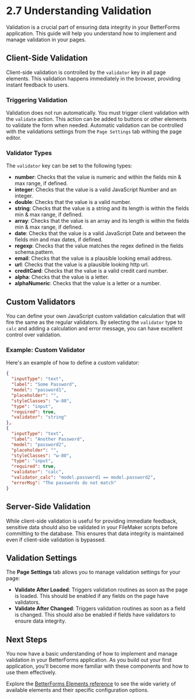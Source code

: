 # 2.7 Understanding Validation

Validation is a crucial part of ensuring data integrity in your BetterForms application. This guide will help you understand how to implement and manage validation in your pages.

## Client-Side Validation

Client-side validation is controlled by the `validator` key in all page elements. This validation happens immediately in the browser, providing instant feedback to users.

### Triggering Validation

Validation does not run automatically. You must trigger client validation with the `validate` action. This action can be added to buttons or other elements to validate the form when needed. Automatic validation can be controlled with the validations settings from the `Page Settings` tab withing the page editor. 

### Validator Types

The `validator` key can be set to the following types:

* **number**: Checks that the value is numeric and within the fields min & max range, if defined.
* **integer**: Checks that the value is a valid JavaScript Number and an integer.
* **double**: Checks that the value is a valid number.
* **string**: Checks that the value is a string and its length is within the fields min & max range, if defined.
* **array**: Checks that the value is an array and its length is within the fields min & max range, if defined.
* **date**: Checks that the value is a valid JavaScript Date and between the fields min and max dates, if defined.
* **regexp**: Checks that the value matches the regex defined in the fields schema.pattern.
* **email**: Checks that the value is a plausible looking email address.
* **url**: Checks that the value is a plausible looking http url.
* **creditCard**: Checks that the value is a valid credit card number.
* **alpha**: Checks that the value is a letter.
* **alphaNumeric**: Checks that the value is a letter or a number.

## Custom Validators

You can define your own JavaScript custom validation calculation that will fire the same as the regular validators. By selecting the `validator` type to `calc` and adding a calculation and error message, you can have excellent control over validation.

### Example: Custom Validator

Here's an example of how to define a custom validator:

```json
{
  "inputType": "text",
  "label": "Some Password",
  "model": "password1",
  "placeholder": "",
  "styleClasses": "w-80",
  "type": "input",
  "required": true,
  "validator": "string"
},
{
  "inputType": "text",
  "label": "Another Password",
  "model": "password2",
  "placeholder": "",
  "styleClasses": "w-80",
  "type": "input",
  "required": true,
  "validator": "calc",
  "validator_calc": "model.password1 == model.password2",
  "errorMsg": "The passwords do not match"
}
```

## Server-Side Validation

While client-side validation is useful for providing immediate feedback, sensitive data should also be validated in your FileMaker scripts before committing to the database. This ensures that data integrity is maintained even if client-side validation is bypassed.

## Validation Settings

The **Page Settings** tab allows you to manage validation settings for your page:

* **Validate After Loaded**: Triggers validation routines as soon as the page is loaded. This should be enabled if any fields on the page have validators.
* **Validate After Changed**: Triggers validation routines as soon as a field is changed. This should also be enabled if fields have validators to ensure data integrity.

## Next Steps

You now have a basic understanding of how to implement and manage validation in your BetterForms application. As you build out your first application, you'll become more familiar with these components and how to use them effectively.

Explore the [BetterForms Elements reference](../../reference/components-overview/README.md) to see the wide variety of available elements and their specific configuration options. 
